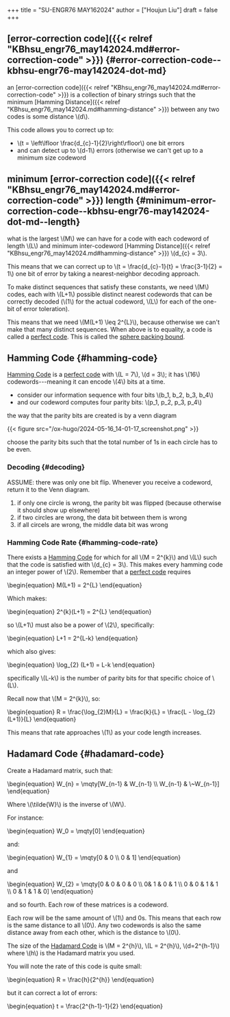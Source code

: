 +++
title = "SU-ENGR76 MAY162024"
author = ["Houjun Liu"]
draft = false
+++

## [error-correction code]({{< relref "KBhsu_engr76_may142024.md#error-correction-code" >}}) {#error-correction-code--kbhsu-engr76-may142024-dot-md}

an [error-correction code]({{< relref "KBhsu_engr76_may142024.md#error-correction-code" >}}) is a collection of binary strings such that the minimum [Hamming Distance]({{< relref "KBhsu_engr76_may142024.md#hamming-distance" >}}) between any two codes is some distance \\(d\\).

This code allows you to correct up to:

-   \\(t = \left\lfloor \frac{d\_{c}-1}{2}\right\rfloor\\) one bit errors
-   and can detect up to \\(d-1\\) errors (otherwise we can't get up to a minimum size codeword


## minimum [error-correction code]({{< relref "KBhsu_engr76_may142024.md#error-correction-code" >}}) length {#minimum-error-correction-code--kbhsu-engr76-may142024-dot-md--length}

what is the largest \\(M\\) we can have for a code with each codeword of length \\(L\\) and minimum inter-codeword [Hamming Distance]({{< relref "KBhsu_engr76_may142024.md#hamming-distance" >}}) \\(d\_{c} = 3\\).

This means that we can correct up to \\(t = \frac{d\_{c}-1}{t} = \frac{3-1}{2} = 1\\) one bit of error by taking a nearest-neighbor decoding approach.

To make distinct sequences that satisfy these constants, we need \\(M\\) codes, each with \\(L+1\\) possible distinct nearest codewords that can be correctly decoded (\\(1\\) for the actual codeword, \\(L\\) for each of the one-bit of error toleration).

This means that we need \\(M(L+1) \leq  2^{L}\\), because otherwise we can't make that many distinct sequences. When above is to equality, a code is called a [perfect code](#minimum-error-correction-code--kbhsu-engr76-may142024-dot-md--length). This is called the [sphere packing bound](#minimum-error-correction-code--kbhsu-engr76-may142024-dot-md--length).


## Hamming Code {#hamming-code}

[Hamming Code](#hamming-code) is a [perfect code](#minimum-error-correction-code--kbhsu-engr76-may142024-dot-md--length) with \\(L = 7\\), \\(d = 3\\); it has \\(16\\) codewords---meaning it can encode \\(4\\) bits at a time.

-   consider our information sequence with four bits \\(b\_1, b\_2, b\_3, b\_4\\)
-   and our codeword computes four parity bits: \\(p\_1, p\_2, p\_3, p\_4\\)

the way that the parity bits are created is by a venn diagram

{{< figure src="/ox-hugo/2024-05-16_14-01-17_screenshot.png" >}}

choose the parity bits such that the total number of 1s in each circle has to be even.


### Decoding {#decoding}

ASSUME: there was only one bit flip. Whenever you receive a codeword, return it to the Venn diagram.

1.  if only one circle is wrong, the parity bit was flipped (because otherwise it should show up elsewhere)
2.  if two circles are wrong, the data bit between them is wrong
3.  if all circels are wrong, the middle data bit was wrong


### Hamming Code Rate {#hamming-code-rate}

There exists a [Hamming Code](#hamming-code) for which for all \\(M = 2^{k}\\) and \\(L\\) such that the code is satisfied with \\(d\_{c} = 3\\). This makes every hamming code an integer power of \\(2\\). Remember that a [perfect code](#minimum-error-correction-code--kbhsu-engr76-may142024-dot-md--length) requires

\begin{equation}
M(L+1) =  2^{L}
\end{equation}

Which makes:

\begin{equation}
2^{k}(L+1) = 2^{L}
\end{equation}

so \\(L+1\\) must also be a power of \\(2\\), specifically:

\begin{equation}
L+1 = 2^{L-k}
\end{equation}

which also gives:

\begin{equation}
\log\_{2} (L+1) = L-k
\end{equation}

specifically \\(L-k\\) is the number of parity bits for that specific choice of \\(L\\).

Recall now that \\(M = 2^{k}\\), so:

\begin{equation}
R = \frac{\log\_{2}M}{L} = \frac{k}{L} = \frac{L - \log\_{2}(L+1)}{L}
\end{equation}

This means that rate approaches \\(1\\) as your code length increases.


## Hadamard Code {#hadamard-code}

Create a Hadamard matrix, such that:

\begin{equation}
W\_{n} = \mqty[W\_{n-1} & W\_{n-1} \\\ W\_{n-1} & \\~W\_{n-1}]
\end{equation}

Where \\(\tilde{W}\\) is the inverse of \\(W\\).

For instance:

\begin{equation}
W\_0 = \mqty[0]
\end{equation}

and:

\begin{equation}
W\_{1} = \mqty[0 & 0 \\\ 0 & 1]
\end{equation}

and

\begin{equation}
W\_{2} = \mqty[0 & 0 & 0 & 0 \\\ 0& 1 & 0 & 1 \\\ 0 & 0 & 1 & 1 \\\ 0 & 1 & 1 & 0]
\end{equation}

and so fourth. Each row of these matrices is a codeword.

Each row will be the same amount of \\(1\\) and $0$s. This means that each row is the same distance to all \\(0\\). Any two codewords is also the same distance away from each other, which is the distance to \\(0\\).

The size of the [Hadamard Code](#hadamard-code) is \\(M = 2^{h}\\), \\(L = 2^{h}\\), \\(d=2^{h-1}\\) where \\(h\\) is the Hadamard matrix you used.

You will note the rate of this code is quite small:

\begin{equation}
R = \frac{h}{2^{h}}
\end{equation}

but it can correct a lot of errors:

\begin{equation}
t = \frac{2^{h-1}-1}{2}
\end{equation}
